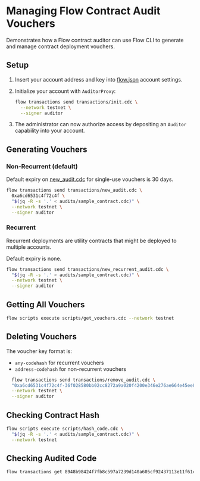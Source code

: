 # Managing Flow Contract Audit Vouchers

Demonstrates how a Flow contract auditor can use Flow CLI to generate and manage contract deployment vouchers.

## Setup

1. Insert your account address and key into [flow.json](flow.json) account settings.

2. Initialize your account with `AuditorProxy`:
    ```bash
    flow transactions send transactions/init.cdc \
      --network testnet \
      --signer auditor
    ```
3. The administrator can now authorize access by depositing an `Auditor` capability into your account.

## Generating Vouchers

### Non-Recurrent (default)

Default expiry on [new_audit.cdc](transactions/new_audit.cdc) for single-use vouchers is 30 days.

  ```bash
  flow transactions send transactions/new_audit.cdc \
    0xa6cd6531c4f72c4f \
    "$(jq -R -s '.' < audits/sample_contract.cdc)" \
    --network testnet \
    --signer auditor
  ```

### Recurrent

Recurrent deployments are utility contracts that might be deployed to multiple accounts. 

Default expiry is none.

  ```bash
  flow transactions send transactions/new_recurrent_audit.cdc \
    "$(jq -R -s '.' < audits/sample_contract.cdc)" \
    --network testnet \
    --signer auditor
  ```

## Getting All Vouchers

```bash
flow scripts execute scripts/get_vouchers.cdc --network testnet
```

## Deleting Vouchers

The voucher key format is:

* `any-codehash` for recurrent vouchers
* `address-codehash` for non-recurrent vouchers

```bash
  flow transactions send transactions/remove_audit.cdc \
  "0xa6cd6531c4f72c4f-36f028580bb02cc8272a9a020f4200e346e276ae664e45ee80745574e2f5ab80" \
  --network testnet \
  --signer auditor
```

## Checking Contract Hash

```bash
flow scripts execute scripts/hash_code.cdc \
  "$(jq -R -s '.' < audits/sample_contract.cdc)" \
  --network testnet
```

## Checking Audited Code

```bash
flow transactions get 8948b98424f7fb8c597a7239d140a605cf92437113e11f61c9899152a9e158f9 --network testnet --include code
```



